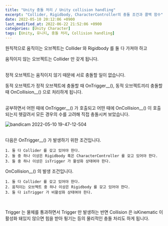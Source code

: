 ```yaml
---
title: "Unity 충돌 처리 / Unity collision handling"
excerpt: "Collider, Rigidbody, CharacterController의 충돌 조건과 콜백 함수"
date: 2022-05-10 20:12:06 +0900
last_modified_at: 2022-06-22 21:52:06 +0900
categories: [Unity Character]
tags: [Unity, 유니티, 충돌 처리, Collision handling]
---
```

원칙적으로 움직이는 오브젝트는 Collider 와 Rigidbody 를 둘 다 가져야 하고

움직이지 않는 오브젝트는 Collider 만 갖게 됩니다.
<br><br>

정적 오브젝트는 움직이지 않기 때문에 서로 충돌할 일이 없습니다.

동적 오브젝트가 정적 오브젝트에 충돌할 때 OnTrigger__(), 동적 오브젝트끼리 충돌할 때 OnCollision__() 으로 처리하게 됩니다.
<br><br>

공부하면서 어떤 때에 OnTrigger__() 가 호출되고 어떤 때에 OnCollision__() 이 호출되는지 헷갈려서 모든 경우의 수를 고려해 직접 충돌시켜 보았습니다.

![bandicam 2022-05-10 19-47-12-504](https://user-images.githubusercontent.com/79886133/167611899-a16da938-4199-4b6b-bacc-6f2f456edeb4.png)
<br><br>

다음은 OnTrigger__() 가 발생하기 위한 조건입니다.
```
1. 둘 다 Collider 를 갖고 있어야 한다.
2. 둘 중 하나 이상은 Rigidbody 혹은 CharacterController 를 갖고 있어야 한다.
3. 둘 중 하나 이상은 isTrigger 가 활성화 상태여야 한다.
```

OnCollision__() 의 발생 조건입니다.
```
1. 둘 다 Collider 를 갖고 있어야 한다.
2. 움직이는 오브젝트 중 하나 이상은 Rigidbody 를 갖고 있어야 한다.
3. 둘 다 isTrigger 가 비활성화 상태여야 한다.
```
<br>

Trigger 는 물체를 통과하면서 Trigger 만 발생하는 반면 Collision 은 isKinematic 이 활성화 돼있지 않으면 힘을 받아 튕기는 등의 물리적인 충돌 처리도 하게 됩니다. 
